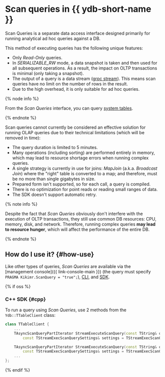 # Scan queries in {{ ydb-short-name }}

Scan Queries is a separate data access interface designed primarily for running analytical ad hoc queries against a DB.

This method of executing queries has the following unique features:

* Only *Read-Only* queries.
* In *SERIALIZABLE_RW* mode, a data snapshot is taken and then used for all subsequent operations. As a result, the impact on OLTP transactions is minimal (only taking a snapshot).
* The output of a query is a data stream ([grpc stream](https://grpc.io/docs/what-is-grpc/core-concepts/)). This means scan queries have no limit on the number of rows in the result.
* Due to the high overhead, it is only suitable for ad hoc queries.

{% node info %}

From the _Scan Queries_ interface, you can query [system tables](../../troubleshooting/system_views_db.md).

{% endnote %}

Scan queries cannot currently be considered an effective solution for running OLAP queries due to their technical limitations (which will be removed in time):

* The query duration is limited to 5 minutes.
* Many operations (including sorting) are performed entirely in memory, which may lead to resource shortage errors when running complex queries.
* A single strategy is currently in use for joins: *MapJoin* (a.k.a. *Broadcast Join*) where the "right" table is converted to a map; and therefore, must be no more than single gigabytes in size.
* Prepared form isn't supported, so for each call, a query is compiled.
* There is no optimization for point reads or reading small ranges of data.
* The SDK doesn't support automatic retry.

{% note info %}

Despite the fact that *Scan Queries* obviously don't interfere with the execution of OLTP transactions, they still use common DB resources: CPU, memory, disk, and network. Therefore, running complex queries **may lead to resource hunger**, which will affect the performance of the entire DB.

{% endnote %}

## How do I use it? {#how-use}

Like other types of queries, *Scan Queries* are available via the [management console]({{ link-console-main }}) (the query must specify `PRAGMA Kikimr.ScanQuery = "true";`), [CLI](../../reference/ydb-cli/commands/scan-query.md), and [SDK](../../reference/ydb-sdk/index.md).

{% if oss %}

### C++ SDK {#cpp}

To run a query using *Scan Queries*, use 2 methods from the `Ydb::TTableClient` class:

```cpp
class TTableClient {
    ...
    TAsyncScanQueryPartIterator StreamExecuteScanQuery(const TString& query,
        const TStreamExecScanQuerySettings& settings = TStreamExecScanQuerySettings());

    TAsyncScanQueryPartIterator StreamExecuteScanQuery(const TString& query, const TParams& params,
        const TStreamExecScanQuerySettings& settings = TStreamExecScanQuerySettings());
    ...
};
```

{% endif %}

